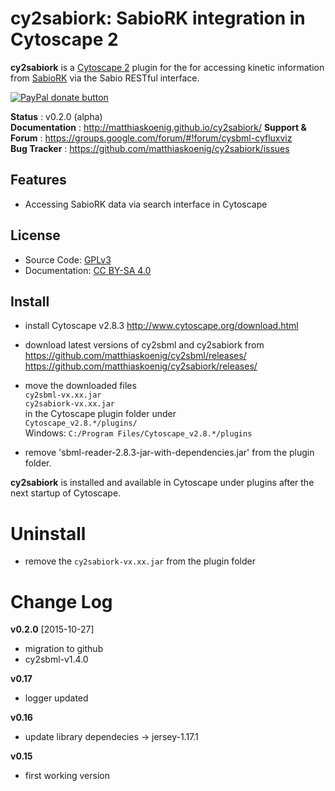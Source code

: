 # cy2sabiork: SabioRK integration in Cytoscape 2

**cy2sabiork** is a [Cytoscape 2](http://www.cytoscape.org) plugin for the for accessing kinetic information from
[SabioRK](http://sabiork.h-its.org/) via the Sabio RESTful interface.  

<a href="https://www.paypal.com/cgi-bin/webscr?cmd=_s-xclick&amp;hosted_button_id=RYHNRJFBMWD5N" title="Donate to this project using Paypal"><img src="https://img.shields.io/badge/paypal-donate-yellow.svg" alt="PayPal donate button" /></a>

**Status** : v0.2.0 (alpha)  
**Documentation** : http://matthiaskoenig.github.io/cy2sabiork/
**Support & Forum** : https://groups.google.com/forum/#!forum/cysbml-cyfluxviz  
**Bug Tracker** : https://github.com/matthiaskoenig/cy2sabiork/issues  

## Features
- Accessing SabioRK data via search interface in Cytoscape

## License
* Source Code: [GPLv3](http://opensource.org/licenses/GPL-3.0)
* Documentation: [CC BY-SA 4.0](http://creativecommons.org/licenses/by-sa/4.0/)

## Install
* install Cytoscape v2.8.3
  http://www.cytoscape.org/download.html

* download latest versions of cy2sbml and cy2sabiork from  
https://github.com/matthiaskoenig/cy2sbml/releases/  
https://github.com/matthiaskoenig/cy2sabiork/releases/

* move the downloaded files  
`cy2sbml-vx.xx.jar`  
`cy2sabiork-vx.xx.jar`  
in the Cytoscape plugin folder under  
`Cytoscape_v2.8.*/plugins/`  
Windows: `C:/Program Files/Cytoscape_v2.8.*/plugins`
    
* remove 'sbml-reader-2.8.3-jar-with-dependencies.jar' from the plugin folder.

**cy2sabiork** is installed and available in Cytoscape under plugins after the next startup of Cytoscape.

# Uninstall
* remove the `cy2sabiork-vx.xx.jar` from the plugin folder

# Change Log
**v0.2.0** [2015-10-27]
- migration to github
- cy2sbml-v1.4.0

**v0.17**
- logger updated 

**v0.16**
- update library dependecies -> jersey-1.17.1

**v0.15**
- first working version
